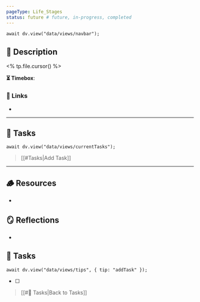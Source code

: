 ```yaml
---
pageType: Life_Stages
status: future # future, in-progress, completed
---
```


```dataviewjs
await dv.view("data/views/navbar");
```

## 📄 Description

<% tp.file.cursor() %>

<!-- Timebox: <start_date> - <end_date> -->

**⏳ Timebox**: 

### 🔗 Links

- 

---

## 📝 Tasks

```dataviewjs
await dv.view("data/views/currentTasks");
```

> [[#Tasks|Add Task]]

---

## 🪵 Resources

- 

## 🪞 Reflections

- 

## 📝 Tasks

```dataviewjs
await dv.view("data/views/tips", { tip: "addTask" });
```

- [ ] 

> [[#📝 Tasks|Back to Tasks]]
